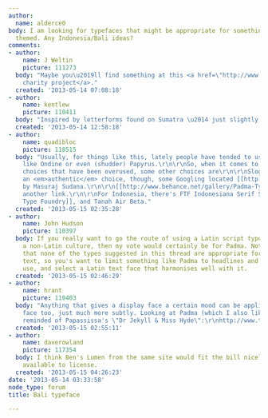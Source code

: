 ```yaml
---
author:
  name: alderce0
body: I am looking for typefaces that might be appropriate for something that is Bali
  themed. Any Indonesia/Bali ideas?
comments:
- author:
    name: J Weltin
    picture: 111273
  body: "Maybe you\u2019ll find something at this <a href=\"http://www.buildingletters.org/\">type
    charity project</a>."
  created: '2013-05-14 07:08:18'
- author:
    name: kentlew
    picture: 110411
  body: "Inspired by letterforms found on Sumatra \u2014 just slightly east of Indonesia:\r\n\r\nhttp://www.myfonts.com/fonts/newfonts/nani/\r\nhttp://www.myfonts.com/fonts/newfonts/tuktuk/"
  created: '2013-05-14 12:58:18'
- author:
    name: quadibloc
    picture: 118515
  body: "Usually, for things like this, lately people have tended to use typefaces
    like Ondine or even (shudder) Papyrus.\r\n\r\nSo, when it comes to the dull boring
    choices that have been overused, some other choices are\r\n\r\nSlogan\r\nNeuland\r\nLegend\r\nMistral\r\n\r\nFor
    an <em>authentic</em> choice, though, some Googling located [[http://luc.devroye.org/fonts-55992.html|Padma]],
    by Masuraj Sudana.\r\n\r\n[[http://www.behance.net/gallery/Padma-Typeface/798617]]\r\n\r\nis
    another link.\r\n\r\nFor Indonesia, there's FTF Indonesiana Serif Sketch by [[http://fizzeticatypefoundry.storenvy.com/|Fizzetica
    Type Foundry]], and Tanah Air Beta."
  created: '2013-05-15 02:35:28'
- author:
    name: John Hudson
    picture: 110397
  body: If you really want to go the route of using a Latin script typeface to evoke
    a non-Latin culture, then my vote would certainly be for Padma. Note, however,
    that none of the types suggested in this thread are appropriate for continuous
    text, so you's want to limit something like Padma to headlines and other display
    use, and select a Latin text face that harmonises well with it.
  created: '2013-05-15 02:46:29'
- author:
    name: hrant
    picture: 110403
  body: "Anything that gives a display face a certain mood can be applied in a text
    face too, just much more subtly. Looking at Padma (which I also like) I was immediately
    reminded of Papassissa's \"Dr Jekyll & Miss Hyde\":\r\nhttp://www.typefacedesign.org/resources/A5specimen/2012/ElenaPapassissa_Dr%20Jekyll%20and%20Miss%20Hyde_Specimen.pdf\r\nhttp://www.typefacedesign.org/2012/\r\n\r\nhhp\r\n"
  created: '2013-05-15 02:55:11'
- author:
    name: daverowland
    picture: 117354
  body: I think Ben's Lumen from the same site would fit the bill nicely, if it was
    available to license.
  created: '2013-05-15 04:26:23'
date: '2013-05-14 03:33:58'
node_type: forum
title: Bali typeface

---
```

